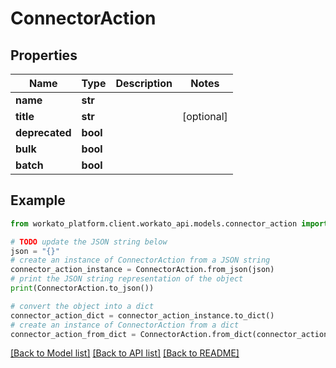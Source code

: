# ConnectorAction


## Properties

Name | Type | Description | Notes
------------ | ------------- | ------------- | -------------
**name** | **str** |  | 
**title** | **str** |  | [optional] 
**deprecated** | **bool** |  | 
**bulk** | **bool** |  | 
**batch** | **bool** |  | 

## Example

```python
from workato_platform.client.workato_api.models.connector_action import ConnectorAction

# TODO update the JSON string below
json = "{}"
# create an instance of ConnectorAction from a JSON string
connector_action_instance = ConnectorAction.from_json(json)
# print the JSON string representation of the object
print(ConnectorAction.to_json())

# convert the object into a dict
connector_action_dict = connector_action_instance.to_dict()
# create an instance of ConnectorAction from a dict
connector_action_from_dict = ConnectorAction.from_dict(connector_action_dict)
```
[[Back to Model list]](../README.md#documentation-for-models) [[Back to API list]](../README.md#documentation-for-api-endpoints) [[Back to README]](../README.md)


